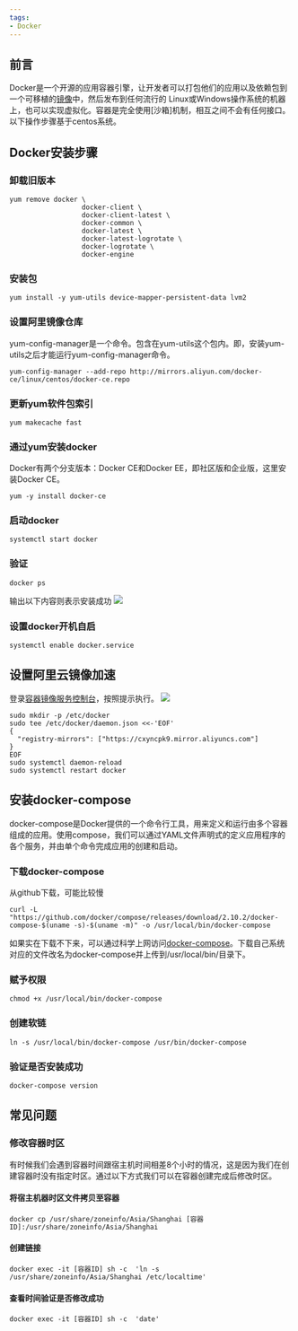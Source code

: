 ```yaml
---
tags:
- Docker
---
```




## 前言

Docker是一个开源的应用容器引擎，让开发者可以打包他们的应用以及依赖包到一个可移植的[镜像](https://baike.baidu.com/item/%E9%95%9C%E5%83%8F/1574)中，然后发布到任何流行的 Linux或Windows操作系统的机器上，也可以实现虚拟化。容器是完全使用[沙箱]机制，相互之间不会有任何接口。以下操作步骤基于centos系统。
## Docker安装步骤
### 卸载旧版本
```shell
yum remove docker \
                  docker-client \
                  docker-client-latest \
                  docker-common \
                  docker-latest \
                  docker-latest-logrotate \
                  docker-logrotate \
                  docker-engine
```
### 安装包
```shell
yum install -y yum-utils device-mapper-persistent-data lvm2
```
### 设置阿里镜像仓库
yum-config-manager是一个命令。包含在yum-utils这个包内。即，安装yum-utils之后才能运行yum-config-manager命令。
```shell
yum-config-manager --add-repo http://mirrors.aliyun.com/docker-ce/linux/centos/docker-ce.repo
```
### 更新yum软件包索引
```shell
yum makecache fast
```
### 通过yum安装docker
Docker有两个分支版本：Docker CE和Docker EE，即社区版和企业版，这里安装Docker CE。
```shell
yum -y install docker-ce
```
### 启动docker
```shell
systemctl start docker
```
### 验证
```shell
docker ps
```
输出以下内容则表示安装成功
![](dockerps.png)
### 设置docker开机自启
```shell
systemctl enable docker.service
```
## 设置阿里云镜像加速
登录[容器镜像服务控制台](https://cr.console.aliyun.com/)，按照提示执行。
![](aliyun.png)
```shell
sudo mkdir -p /etc/docker
sudo tee /etc/docker/daemon.json <<-'EOF'
{
  "registry-mirrors": ["https://cxyncpk9.mirror.aliyuncs.com"]
}
EOF
sudo systemctl daemon-reload
sudo systemctl restart docker
```
## 安装docker-compose
docker-compose是Docker提供的一个命令行工具，用来定义和运行由多个容器组成的应用。使用compose，我们可以通过YAML文件声明式的定义应用程序的各个服务，并由单个命令完成应用的创建和启动。

### 下载docker-compose
从github下载，可能比较慢
```shell
curl -L "https://github.com/docker/compose/releases/download/2.10.2/docker-compose-$(uname -s)-$(uname -m)" -o /usr/local/bin/docker-compose
```
如果实在下载不下来，可以通过科学上网访问[docker-compose](https://github.com/docker/compose/releases/)。下载自己系统对应的文件改名为docker-compose并上传到/usr/local/bin/目录下。
### 赋予权限
```shell
chmod +x /usr/local/bin/docker-compose
```
### 创建软链
```shell
ln -s /usr/local/bin/docker-compose /usr/bin/docker-compose
```
### 验证是否安装成功
```shell
docker-compose version
```
## 常见问题
### 修改容器时区
有时候我们会遇到容器时间跟宿主机时间相差8个小时的情况，这是因为我们在创建容器时没有指定时区。通过以下方式我们可以在容器创建完成后修改时区。
#### 将宿主机器时区文件拷贝至容器
```shell
docker cp /usr/share/zoneinfo/Asia/Shanghai [容器ID]:/usr/share/zoneinfo/Asia/Shanghai
```
#### 创建链接
```shell
docker exec -it [容器ID] sh -c  'ln -s /usr/share/zoneinfo/Asia/Shanghai /etc/localtime'
```
#### 查看时间验证是否修改成功
```shell
docker exec -it [容器ID] sh -c  'date'
```
